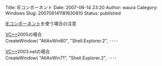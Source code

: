Title: IEコンポーネント
Date: 2007-06-14 23:20
Author: waura
Category: Windows
Slug: 200706141181830810
Status: published

[IEコンポーネント](http://d.hatena.ne.jp/keyword/IE%A5%B3%A5%F3%A5%DD%A1%BC%A5%CD%A5%F3%A5%C8)を使う場合の注意

[VC++](http://d.hatena.ne.jp/keyword/VC%2B%2B)2005の場合  
CreateWindow( \"AtlAxWin80\", \"Shell.Explorer.2\", ････

[VC++](http://d.hatena.ne.jp/keyword/VC%2B%2B)2003.netの場合  
CreateWindow( \"AtlAxWin71\", \"Shell.Explorer.2\", ････
